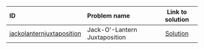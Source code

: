 | ID | Problem name | Link to solution |
|:---|:---|:---:|
| [jackolanternjuxtaposition](https://open.kattis.com/problems/jackolanternjuxtaposition) | Jack-O'-Lantern Juxtaposition | [Solution](https://github.com/versenyi98/kattis-solutions/tree/main/solutions/jackolanternjuxtaposition)|
